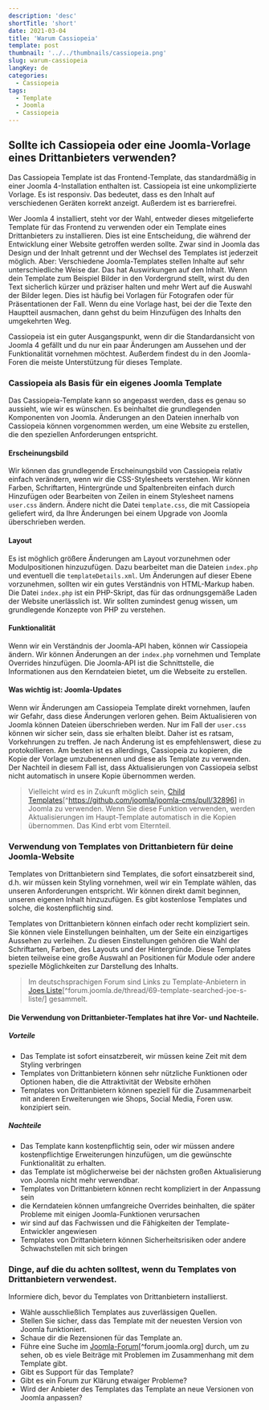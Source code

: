 ```yaml
---
description: 'desc'
shortTitle: 'short'
date: 2021-03-04
title: 'Warum Cassiopeia'
template: post
thumbnail: '../../thumbnails/cassiopeia.png'
slug: warum-cassiopeia
langKey: de
categories:
  - Cassiopeia
tags:
  - Template
  - Joomla
  - Cassiopeia
---
```


## Sollte ich Cassiopeia oder eine Joomla-Vorlage eines Drittanbieters verwenden?

Das Cassiopeia Template ist das Frontend-Template, das standardmäßig in einer Joomla 4-Installation enthalten ist. Cassiopeia ist eine unkomplizierte Vorlage. Es ist responsiv. Das bedeutet, dass es den Inhalt auf verschiedenen Geräten korrekt anzeigt. Außerdem ist es barrierefrei.

Wer Joomla 4 installiert, steht vor der Wahl, entweder dieses mitgelieferte Template für das Frontend zu verwenden oder ein Template eines Drittanbieters zu installieren. Dies ist eine Entscheidung, die während der Entwicklung einer Website getroffen werden sollte. Zwar sind in Joomla das Design und der Inhalt getrennt und der Wechsel des Templates ist jederzeit möglich. Aber: Verschiedene Joomla-Templates stellen Inhalte auf sehr unterschiedliche Weise dar. Das hat Auswirkungen auf den Inhalt. Wenn dein Template zum Beispiel Bilder in den Vordergrund stellt, wirst du den Text sicherlich kürzer und präziser halten und mehr Wert auf die Auswahl der Bilder legen. Dies ist häufig bei Vorlagen für Fotografen oder für Präsentationen der Fall. Wenn du eine Vorlage hast, bei der die Texte den Hauptteil ausmachen, dann gehst du beim Hinzufügen des Inhalts den umgekehrten Weg.

Cassiopeia ist ein guter Ausgangspunkt, wenn dir die Standardansicht von Joomla 4 gefällt und du nur ein paar Änderungen am Aussehen und der Funktionalität vornehmen möchtest. Außerdem findest du in den Joomla-Foren die meiste Unterstützung für dieses Template.

### Cassiopeia als Basis für ein eigenes Joomla Template

Das Cassiopeia-Template kann so angepasst werden, dass es genau so aussieht, wie wir es wünschen. Es beinhaltet die grundlegenden Komponenten von Joomla. Änderungen an den Dateien innerhalb von Cassiopeia können vorgenommen werden, um eine Website zu erstellen, die den speziellen Anforderungen entspricht.

#### Erscheinungsbild

Wir können das grundlegende Erscheinungsbild von Cassiopeia relativ einfach verändern, wenn wir die CSS-Stylesheets verstehen. Wir können Farben, Schriftarten, Hintergründe und Spaltenbreiten einfach durch Hinzufügen oder Bearbeiten von Zeilen in einem Stylesheet namens `user.css` ändern. Ändere nicht die Datei `template.css`, die mit Cassiopeia geliefert wird, da Ihre Änderungen bei einem Upgrade von Joomla überschrieben werden.

#### Layout

Es ist möghlich größere Änderungen am Layout vorzunehmen oder Modulpositionen hinzuzufügen. Dazu bearbeitet man die Dateien `index.php` und eventuell die `templateDetails.xml`. Um Änderungen auf dieser Ebene vorzunehmen, sollten wir ein gutes Verständnis von HTML-Markup haben. Die Datei `index.php` ist ein PHP-Skript, das für das ordnungsgemäße Laden der Website unerlässlich ist. Wir sollten zumindest genug wissen, um grundlegende Konzepte von PHP zu verstehen.

#### Funktionalität

Wenn wir ein Verständnis der Joomla-API haben, können wir Cassiopeia ändern. Wir können Änderungen an der `index.php` vornehmen und Template Overrides hinzufügen. Die Joomla-API ist die Schnittstelle, die Informationen aus den Kerndateien bietet, um die Webseite zu erstellen.

#### Was wichtig ist: Joomla-Updates

Wenn wir Änderungen am Cassiopeia Template direkt vornehmen, laufen wir Gefahr, dass diese Änderungen verloren gehen. Beim Aktualisieren von Joomla können Dateien überschrieben werden. Nur im Fall der `user.css` können wir sicher sein, dass sie erhalten bleibt. Daher ist es ratsam, Vorkehrungen zu treffen. Je nach Änderung ist es empfehlenswert, diese zu protokollieren. Am besten ist es allerdings, Cassiopeia zu kopieren, die Kopie der Vorlage umzubenennen und diese als Template zu verwenden. Der Nachteil in diesem Fall ist, dass Aktualisierungen von Cassiopeia selbst nicht automatisch in unsere Kopie übernommen werden.

> Vielleicht wird es in Zukunft möglich sein, [Child Templates](https://github.com/joomla/joomla-cms/pull/32896)[^https://github.com/joomla/joomla-cms/pull/32896] in Joomla zu verwenden. Wenn Sie diese Funktion verwenden, werden Aktualisierungen im Haupt-Template automatisch in die Kopien übernommen. Das Kind erbt vom Elternteil.

### Verwendung von Templates von Drittanbietern für deine Joomla-Website

Templates von Drittanbietern sind Templates, die sofort einsatzbereit sind, d.h. wir müssen kein Styling vornehmen, weil wir ein Template wählen, das unseren Anforderungen entspricht. Wir können direkt damit beginnen, unseren eigenen Inhalt hinzuzufügen. Es gibt kostenlose Templates und solche, die kostenpflichtig sind.

Templates von Drittanbietern können einfach oder recht kompliziert sein. Sie können viele Einstellungen beinhalten, um der Seite ein einzigartiges Aussehen zu verleihen. Zu diesen Einstellungen gehören die Wahl der Schriftarten, Farben, des Layouts und der Hintergründe. Diese Templates bieten teilweise eine große Auswahl an Positionen für Module oder andere spezielle Möglichkeiten zur Darstellung des Inhalts.

> Im deutschsprachigen Forum sind Links zu Template-Anbietern in [Joes Liste](https://forum.joomla.de/thread/69-template-gesucht-joe-s-liste/)[^forum.joomla.de/thread/69-template-searched-joe-s-liste/] gesammelt.

#### Die Verwendung von Drittanbieter-Templates hat ihre Vor- und Nachteile.

##### Vorteile

- Das Template ist sofort einsatzbereit, wir müssen keine Zeit mit dem Styling verbringen
- Templates von Drittanbietern können sehr nützliche Funktionen oder Optionen haben, die die Attraktivität der Website erhöhen
- Templates von Drittanbietern können speziell für die Zusammenarbeit mit anderen Erweiterungen wie Shops, Social Media, Foren usw. konzipiert sein.

##### Nachteile

- Das Template kann kostenpflichtig sein, oder wir müssen andere kostenpflichtige Erweiterungen hinzufügen, um die gewünschte Funktionalität zu erhalten.
- das Template ist möglicherweise bei der nächsten großen Aktualisierung von Joomla nicht mehr verwendbar.
- Templates von Drittanbietern können recht kompliziert in der Anpassung sein
- die Kerndateien können umfangreiche Overrides beinhalten, die später Probleme mit einigen Joomla-Funktionen verursachen
- wir sind auf das Fachwissen und die Fähigkeiten der Template-Entwickler angewiesen
- Templates von Drittanbietern können Sicherheitsrisiken oder andere Schwachstellen mit sich bringen

### Dinge, auf die du achten solltest, wenn du Templates von Drittanbietern verwendest.

Informiere dich, bevor du Templates von Drittanbietern installierst.

- Wähle ausschließlich Templates aus zuverlässigen Quellen.
- Stellen Sie sicher, dass das Template mit der neuesten Version von Joomla funktioniert.
- Schaue dir die Rezensionen für das Template an.
- Führe eine Suche im [Joomla-Forum](https://forum.joomla.org/)[^forum.joomla.org] durch, um zu sehen, ob es viele Beiträge mit Problemen im Zusammenhang mit dem Template gibt.
- Gibt es Support für das Template?
- Gibt es ein Forum zur Klärung etwaiger Probleme?
- Wird der Anbieter des Templates das Template an neue Versionen von Joomla anpassen?

<img src="https://vg04.met.vgwort.de/na/9f0eb5b645a94bca8af59b83e00c9f19" width="1" height="1" alt="">
